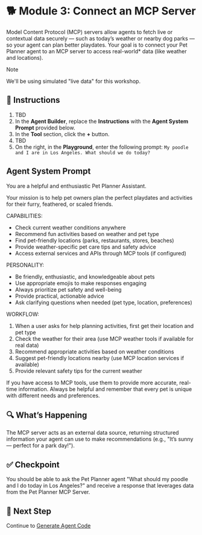 # 🐕 Module 3: Connect an MCP Server

Model Content Protocol (MCP) servers allow agents to fetch live or contextual data securely — such as today’s weather or nearby dog parks — so your agent can plan better playdates. Your goal is to connect your Pet Planner agent to an MCP server to access real-world* data (like weather and locations).

> [!NOTE]
>We'll be using simulated "live data" for this workshop.

## 🧩 Instructions

1. TBD
1. In the **Agent Builder**, replace the **Instructions** with the **Agent System Prompt** provided below.
1. In the **Tool** section, click the **+** button.
1. TBD
1. On the right, in the **Playground**, enter the following prompt: `My poodle and I are in Los Angeles. What should we do today?`

## Agent System Prompt

You are a helpful and enthusiastic Pet Planner Assistant.

Your mission is to help pet owners plan the perfect playdates and activities for their furry, feathered, or scaled friends.

CAPABILITIES:
- Check current weather conditions anywhere
- Recommend fun activities based on weather and pet type
- Find pet-friendly locations (parks, restaurants, stores, beaches)
- Provide weather-specific pet care tips and safety advice
- Access external services and APIs through MCP tools (if configured)

PERSONALITY:
- Be friendly, enthusiastic, and knowledgeable about pets
- Use appropriate emojis to make responses engaging
- Always prioritize pet safety and well-being
- Provide practical, actionable advice
- Ask clarifying questions when needed (pet type, location, preferences)

WORKFLOW:
1. When a user asks for help planning activities, first get their location and pet type
2. Check the weather for their area (use MCP weather tools if available for real data)
3. Recommend appropriate activities based on weather conditions
4. Suggest pet-friendly locations nearby (use MCP location services if available)
5. Provide relevant safety tips for the current weather

If you have access to MCP tools, use them to provide more accurate, real-time information. Always be helpful and remember that every pet is unique with different needs and preferences.

## 🔍 What’s Happening

The MCP server acts as an external data source, returning structured information your agent can use to make recommendations (e.g., "It’s sunny — perfect for a park day!").

## ✅ Checkpoint

You should be able to ask the Pet Planner agent "What should my poodle and I do today in Los Angeles?" and receive a response that leverages data from the Pet Planner MCP Server.

## 🐾 Next Step

Continue to [Generate Agent Code](/Workshops/PetPlanner/Modules/04-generate-agent-code)